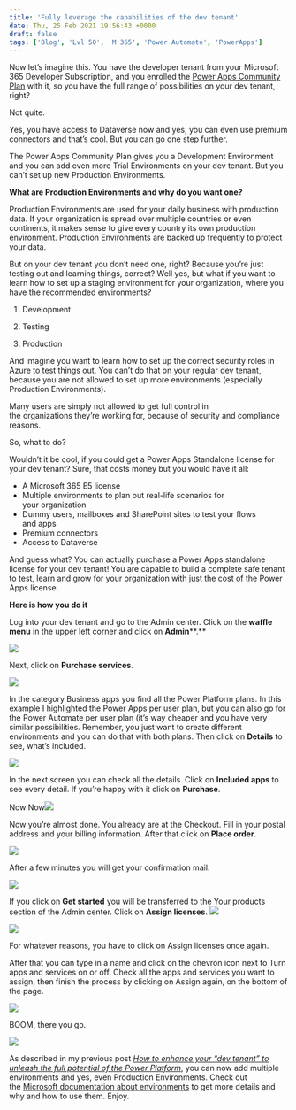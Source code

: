 ```yaml
---
title: 'Fully leverage the capabilities of the dev tenant'
date: Thu, 25 Feb 2021 19:56:43 +0000
draft: false
tags: ['Blog', 'Lvl 50', 'M 365', 'Power Automate', 'PowerApps']
---
```


Now let’s imagine this. You have the developer tenant from your Microsoft 365 Developer Subscription, and you enrolled the [Power Apps Community Plan](https://powerapps.microsoft.com/en-us/communityplan/) with it, so you have the full range of possibilities on your dev tenant, right? 

Not quite. 

Yes, you have access to Dataverse now and yes, you can even use premium connectors and that’s cool. But you can go one step further.  

The Power Apps Community Plan gives you a Development Environment and you can add even more Trial Environments on your dev tenant. But you can’t set up new Production Environments.  

**What are Production Environments and why do you want one?** 

Production Environments are used for your daily business with production data. If your organization is spread over multiple countries or even continents, it makes sense to give every country its own production environment. Production Environments are backed up frequently to protect your data.  

But on your dev tenant you don’t need one, right? Because you’re just testing out and learning things, correct? Well yes, but what if you want to learn how to set up a staging environment for your organization, where you have the recommended environments? 

1.  Development 

2.  Testing 

3.  Production 

And imagine you want to learn how to set up the correct security roles in Azure to test things out. You can’t do that on your regular dev tenant, because you are not allowed to set up more environments (especially Production Environments).  

Many users are simply not allowed to get full control in the organizations they’re working for, because of security and compliance reasons.  

So, what to do? 

Wouldn’t it be cool, if you could get a Power Apps Standalone license for your dev tenant? Sure, that costs money but you would have it all: 

*   A Microsoft 365 E5 license 
*   Multiple environments to plan out real-life scenarios for your organization 
*   Dummy users, mailboxes and SharePoint sites to test your flows and apps 
*   Premium connectors  
*   Access to Dataverse 

And guess what? You can actually purchase a Power Apps standalone license for your dev tenant! You are capable to build a complete safe tenant to test, learn and grow for your organization with just the cost of the Power Apps license.  

**Here is how you do it** 

Log into your dev tenant and go to the Admin center. Click on the **waffle menu** in the upper left corner and click on **Admin****.** 

![](https://gezeitenbrand.de/wp-content/uploads/image-8.png)

Next, click on **Purchase services**. 

![](https://gezeitenbrand.de/wp-content/uploads/image-7.png)

In the category Business apps you find all the Power Platform plans. In this example I highlighted the Power Apps per user plan, but you can also go for the Power Automate per user plan (it’s way cheaper and you have very similar possibilities. Remember, you just want to create different environments and you can do that with both plans. Then click on **Details** to see, what’s included. 

![](https://gezeitenbrand.de/wp-content/uploads/image-11.png)

In the next screen you can check all the details. Click on **Included apps** to see every detail. If you’re happy with it click on **Purchase**. 

Now Now![](blob:https://gezeitenbrand.de/d945e40b-691e-4ab6-9cae-c325b8f127e3) 

Now you’re almost done. You already are at the Checkout. Fill in your postal address and your billing information. After that click on **Place order**. 

![](https://gezeitenbrand.de/wp-content/uploads/image-12.png)

After a few minutes you will get your confirmation mail.  

![](https://gezeitenbrand.de/wp-content/uploads/image-9.png)

If you click on **Get started** you will be transferred to the Your products section of the Admin center. Click on **Assign licenses**. ![](blob:https://gezeitenbrand.de/1509bb18-620d-482b-a883-e4d96d941839) 

![](https://gezeitenbrand.de/wp-content/uploads/image-10.png)

For whatever reasons, you have to click on Assign licenses once again.  

After that you can type in a name and click on the chevron icon next to Turn apps and services on or off. Check all the apps and services you want to assign, then finish the process by clicking on Assign again, on the bottom of the page. 

![](https://gezeitenbrand.de/wp-content/uploads/image-13.png)

BOOM, there you go.  

![](https://gezeitenbrand.de/wp-content/uploads/image-7.png)

As described in my previous post [_How to enhance your “dev tenant” to unleash the full potential of the Power Platform_](https://techcommunity.microsoft.com/t5/microsoft-365-pnp-blog/how-to-enhance-your-dev-tenant-to-unleash-the-full-potential-of/ba-p/2158336), you can now add multiple environments and yes, even Production Environments. Check out the [Microsoft documentation about environments](https://docs.microsoft.com/en-us/power-platform/admin/create-environment) to get more details and why and how to use them. Enjoy.